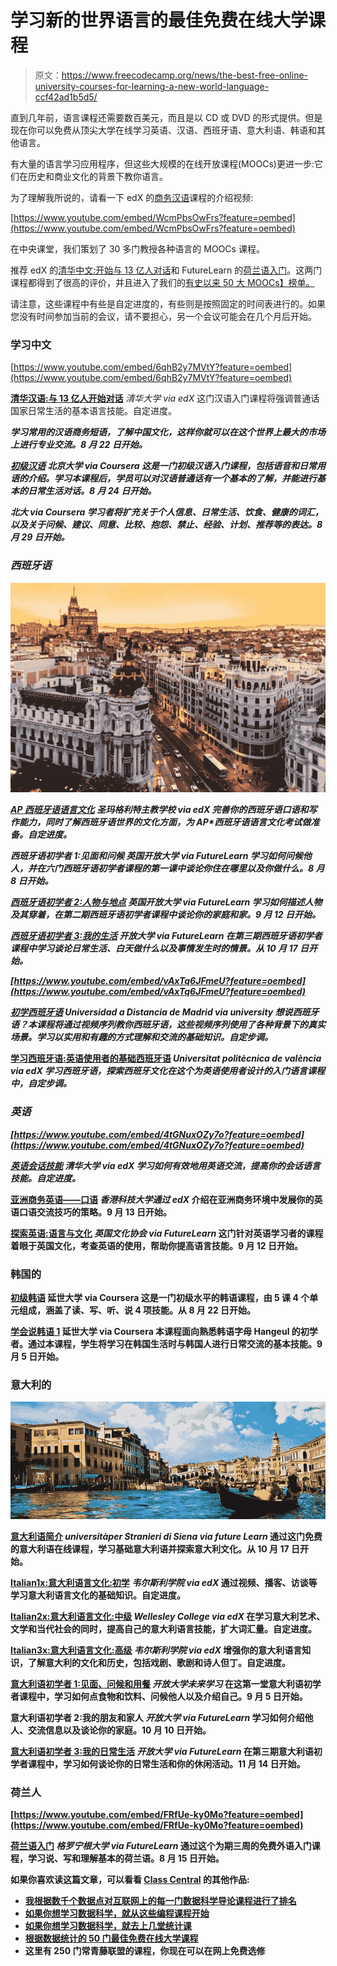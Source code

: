 # 学习新的世界语言的最佳免费在线大学课程

> 原文：<https://www.freecodecamp.org/news/the-best-free-online-university-courses-for-learning-a-new-world-language-ccf42ad1b5d5/>

直到几年前，语言课程还需要数百美元，而且是以 CD 或 DVD 的形式提供。但是现在你可以免费从顶尖大学在线学习英语、汉语、西班牙语、意大利语、韩语和其他语言。

有大量的语言学习应用程序，但这些大规模的在线开放课程(MOOCs)更进一步:它们在历史和商业文化的背景下教你语言。

为了理解我所说的，请看一下 edX 的[商务汉语](https://www.class-central.com/mooc/6611/edx-mx801x-mandarin-chinese-for-business?utm_campaign=language_learning_moocs&utm_source=moocreport)课程的介绍视频:

[https://www.youtube.com/embed/WcmPbsOwFrs?feature=oembed](https://www.youtube.com/embed/WcmPbsOwFrs?feature=oembed)

在中央课堂，我们策划了 30 多门教授各种语言的 MOOCs 课程。

推荐 edX 的[清华中文:开始与 13 亿人对话](https://www.class-central.com/mooc/5426/edx-tm01x-tsinghua-chinese-start-talking-with-1-3-billion-people?utm_campaign=language_learning_moocs&utm_source=moocreport)和 FutureLearn 的[荷兰语入门](https://www.class-central.com/mooc/3014/futurelearn-introduction-to-dutch?utm_campaign=language_learning_moocs&utm_source=moocreport)。这两门课程都得到了很高的评价，并且进入了我们的[有史以来 50 大 MOOCs】榜单。](https://medium.freecodecamp.com/the-data-dont-lie-here-are-the-50-best-free-online-university-courses-of-all-time-b2d9a64edfac#.ebml0r7j6)

请注意，这些课程中有些是自定进度的，有些则是按照固定的时间表进行的。如果您没有时间参加当前的会议，请不要担心，另一个会议可能会在几个月后开始。

### 学习中文

[https://www.youtube.com/embed/6qhB2y7MVtY?feature=oembed](https://www.youtube.com/embed/6qhB2y7MVtY?feature=oembed)

[**清华汉语:与 13 亿人开始对话**](https://www.class-central.com/mooc/5426/edx-tm01x-tsinghua-chinese-start-talking-with-1-3-billion-people?utm_campaign=language_learning_moocs&utm_source=moocreport)
*清华大学 via edX*
这门汉语入门课程将强调普通话国家日常生活的基本语言技能。自定进度。

[](https://www.class-central.com/mooc/6611/edx-mx801x-mandarin-chinese-for-business?utm_campaign=language_learning_moocs&utm_source=moocreport) ***学习常用的汉语商务短语，了解中国文化，这样你就可以在这个世界上最大的市场上进行专业交流。8 月 22 日开始。***

***[**初级汉语**](https://www.class-central.com/mooc/2353/coursera-chinese-for-beginners?utm_campaign=language_learning_moocs&utm_source=moocreport)
北京大学 via Coursera
这是一门初级汉语入门课程，包括语音和日常用语的介绍。学习本课程后，学员可以对汉语普通话有一个基本的了解，并能进行基本的日常生活对话。8 月 24 日开始。***

***[](https://www.class-central.com/mooc/5988/coursera-more-chinese-for-beginners?utm_campaign=language_learning_moocs&utm_source=moocreport) ***北大 via Coursera*
学习者将扩充关于个人信息、日常生活、饮食、健康的词汇，以及关于问候、建议、同意、比较、抱怨、禁止、经验、计划、推荐等的表达。8 月 29 日开始。*****

### *****西班牙语*****

*****![1*ISiXnQaNrfJrMJUuVMvP5g](img/a4f5a079e64aad518a6e4aff7024122f.png)*****

*****[**AP 西班牙语语言文化**](https://www.class-central.com/mooc/2656/edx-aslcx-ap-spanish-language-and-culture?utm_campaign=language_learning_moocs&utm_source=moocreport)
*圣玛格利特主教学校 via edX*
完善你的西班牙语口语和写作能力，同时了解西班牙语世界的文化方面，为 AP*西班牙语语言文化考试做准备。自定进度。*****

*****西班牙语初学者 1:见面和问候
*英国开放大学 via FutureLearn*
学习如何问候他人，并在六门西班牙语初学者课程的第一课中谈论你住在哪里以及你做什么。8 月 8 日开始。*****

*****[**西班牙语初学者 2:人物与地点**](https://www.class-central.com/mooc/6662/futurelearn-spanish-for-beginners-2-people-and-places?utm_campaign=language_learning_moocs&utm_source=moocreport)
*英国开放大学 via FutureLearn*
学习如何描述人物及其穿着，在第二期西班牙语初学者课程中谈论你的家庭和家。9 月 12 日开始。*****

*****[**西班牙语初学者 3:我的生活**](https://www.class-central.com/mooc/6663/futurelearn-spanish-for-beginners-3-my-life?utm_campaign=language_learning_moocs&utm_source=moocreport)
*开放大学 via FutureLearn*
在第三期西班牙语初学者课程中学习谈论日常生活、白天做什么以及事情发生时的情景。从 10 月 17 日开始。*****

 *****[https://www.youtube.com/embed/vAxTq6JFmeU?feature=oembed](https://www.youtube.com/embed/vAxTq6JFmeU?feature=oembed)***** 

*****[**初学西班牙语**](https://www.class-central.com/mooc/3258/iversity-spanish-for-beginners?utm_campaign=language_learning_moocs&utm_source=moocreport)
*Universidad a Distancia de Madrid via university*
*想说西班牙语？本课程将通过视频序列教你西班牙语，这些视频序列使用了各种背景下的真实场景。学习以实用和有趣的方式理解和交流的基础知识。自定步调。******

******[**学习西班牙语:英语使用者的基础西班牙语**](https://www.class-central.com/mooc/3698/edx-bsp101x-learn-spanish-basic-spanish-for-english-speakers?utm_campaign=language_learning_moocs&utm_source=moocreport)
*Universitat politècnica de valència via edX*
*学习西班牙语，探索西班牙文化在这个为英语使用者设计的入门语言课程中，自定步调。*******

### *******英语*******

 *******[https://www.youtube.com/embed/4tGNuxOZy7o?feature=oembed](https://www.youtube.com/embed/4tGNuxOZy7o?feature=oembed)******* 

*******[**英语会话技能**](https://www.class-central.com/mooc/3337/edx-30640014x-conversational-english-skills?utm_campaign=language_learning_moocs&utm_source=moocreport)
*清华大学 via edX*
学习如何有效地用英语交流，提高你的会话语言技能。自定进度。*******

******[**亚洲商务英语——口语**](https://www.class-central.com/mooc/2071/edx-eba101x-english-for-doing-business-in-asia-speaking?utm_campaign=language_learning_moocs&utm_source=moocreport)
*香港科技大学通过 edX*
介绍在亚洲商务环境中发展你的英语口语交流技巧的策略。9 月 13 日开始。******

******[**探索英语:语言与文化**](https://www.class-central.com/mooc/2135/futurelearn-exploring-english-language-and-culture?utm_campaign=language_learning_moocs&utm_source=moocreport)
*英国文化协会 via FutureLearn*
这门针对英语学习者的课程着眼于英国文化，考查英语的使用，帮助你提高语言技能。9 月 12 日开始。******

### ******韩国的******

******[**初级韩语**](https://www.class-central.com/mooc/5730/coursera-first-step-korean?utm_campaign=language_learning_moocs&utm_source=moocreport)
延世大学 via Coursera
这是一门初级水平的韩语课程，由 5 课 4 个单元组成，涵盖了读、写、听、说 4 项技能。从 8 月 22 日开始。******

******[**学会说韩语 1**](https://www.class-central.com/mooc/6645/coursera-learn-to-speak-korean-1?utm_campaign=language_learning_moocs&utm_source=moocreport)
延世大学 via Coursera
本课程面向熟悉韩语字母 Hangeul 的初学者。通过本课程，学生将学习在韩国生活时与韩国人进行日常交流的基本技能。9 月 5 日开始。******

### ******意大利的******

******![1*4sRGZONl095Dh6xPRvrN7A](img/99b88dd942327c1fa52f0a5a3a71c50f.png)******

******[**意大利语简介**](https://www.class-central.com/mooc/5790/futurelearn-introduction-to-italian?utm_campaign=language_learning_moocs&utm_source=moocreport)
*universitàper Stranieri di Siena via future Learn*
通过这门免费的意大利语在线课程，学习基础意大利语并探索意大利文化。从 10 月 17 日开始。******

******[**Italian1x:意大利语言文化:初学**](https://www.class-central.com/mooc/5642/edx-italian1x-italian-language-and-culture-beginner?utm_campaign=language_learning_moocs&utm_source=moocreport)
*韦尔斯利学院 via edX*
通过视频、播客、访谈等学习意大利语言文化的基础知识。自定进度。******

******[**Italian2x:意大利语言文化:中级**](https://www.class-central.com/mooc/5314/edx-italian2x-italian-language-and-culture-intermediate?utm_campaign=language_learning_moocs&utm_source=moocreport)
*Wellesley College via edX*
在学习意大利艺术、文学和当代社会的同时，提高自己的意大利语言技能，扩大词汇量。自定进度。******

******[**Italian3x:意大利语言文化:高级**](https://www.class-central.com/mooc/5315/edx-italian3x-italian-language-and-culture-advanced?utm_campaign=language_learning_moocs&utm_source=moocreport)
*韦尔斯利学院 via edX*
增强你的意大利语言知识，了解意大利的文化和历史，包括戏剧、歌剧和诗人但丁。自定进度。******

******[**意大利语初学者 1:见面、问候和用餐**](https://www.class-central.com/mooc/6831/futurelearn-italian-for-beginners-1-meeting-greeting-and-eating?utm_campaign=language_learning_moocs&utm_source=moocreport)
*开放大学未来学习*
在这第一堂意大利语初学者课程中，学习如何点食物和饮料、问候他人以及介绍自己。9 月 5 日开始。******

******意大利语初学者 2:我的朋友和家人
*开放大学 via FutureLearn*
学习如何介绍他人、交流信息以及谈论你的家庭。10 月 10 日开始。******

******[**意大利语初学者 3:我的日常生活**](https://www.class-central.com/mooc/6833/futurelearn-italian-for-beginners-3-my-daily-life?utm_campaign=language_learning_moocs&utm_source=moocreport)
*开放大学 via FutureLearn*
在第三期意大利语初学者课程中，学习如何谈论你的日常生活和你的休闲活动。11 月 14 日开始。******

### ******荷兰人******

 ******[https://www.youtube.com/embed/FRfUe-ky0Mo?feature=oembed](https://www.youtube.com/embed/FRfUe-ky0Mo?feature=oembed)****** 

******[**荷兰语入门**](https://www.class-central.com/mooc/3014/futurelearn-introduction-to-dutch?utm_campaign=language_learning_moocs&utm_source=moocreport)
*格罗宁根大学 via FutureLearn*
通过这个为期三周的免费外语入门课程，学习说、写和理解基本的荷兰语。8 月 15 日开始。******

******如果你喜欢读这篇文章，可以看看 [Class Central](https://www.class-central.com/) 的其他作品:******

*   ******[我根据数千个数据点对互联网上的每一门数据科学导论课程进行了排名](https://www.freecodecamp.org/news/i-ranked-all-the-best-data-science-intro-courses-based-on-thousands-of-data-points-db5dc7e3eb8e/#.csoh72njf)******
*   ******[如果你想学习数据科学，就从这些编程课程开始](https://www.freecodecamp.org/news/if-you-want-to-learn-data-science-start-with-one-of-these-programming-classes-fb694ffe780c/#.5m0f7un1z)******
*   ******[如果你想学习数据科学，就去上几堂统计课](https://www.freecodecamp.org/news/if-you-want-to-learn-data-science-take-a-few-of-these-statistics-classes-9bbabab098b9/#.2s3dc4mda)******
*   ******[根据数据统计的 50 门最佳免费在线大学课程](https://www.freecodecamp.org/news/ivy-league-free-online-courses-a0d7ae675869/#.7jqvo12rz)******
*   ******这里有 250 门常青藤联盟的课程，你现在可以在网上免费选修******